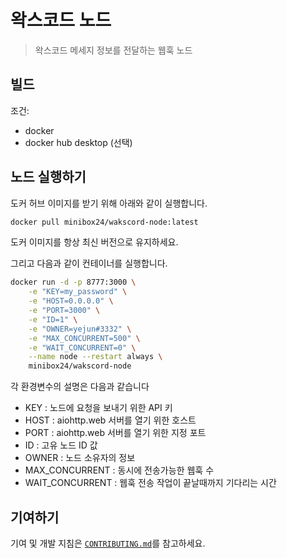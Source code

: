 # 왁스코드 노드
> 왁스코드 메세지 정보를 전달하는 웹훅 노드

## 빌드

조건:
- docker
- docker hub desktop (선택)

## 노드 실행하기

도커 허브 이미지를 받기 위해 아래와 같이 실행합니다.

```sh
docker pull minibox24/wakscord-node:latest
```

도커 이미지를 항상 최신 버전으로 유지하세요.

그리고 다음과 같이 컨테이너를 실행합니다.
```sh
docker run -d -p 8777:3000 \
    -e "KEY=my_password" \
    -e "HOST=0.0.0.0" \
    -e "PORT=3000" \
    -e "ID=1" \
    -e "OWNER=yejun#3332" \
    -e "MAX_CONCURRENT=500" \
    -e "WAIT_CONCURRENT=0" \
    --name node --restart always \
    minibox24/wakscord-node
```

각 환경변수의 설명은 다음과 같습니다
- KEY : 노드에 요청을 보내기 위한 API 키
- HOST : aiohttp.web 서버를 열기 위한 호스트
- PORT : aiohttp.web 서버를 열기 위한 지정 포트
- ID : 고유 노드 ID 값
- OWNER : 노드 소유자의 정보
- MAX_CONCURRENT : 동시에 전송가능한 웹훅 수
- WAIT_CONCURRENT : 웹훅 전송 작업이 끝날때까지 기다리는 시간


## 기여하기

기여 및 개발 지침은 [`CONTRIBUTING.md`](CONTRIBUTING.md)를 참고하세요.
